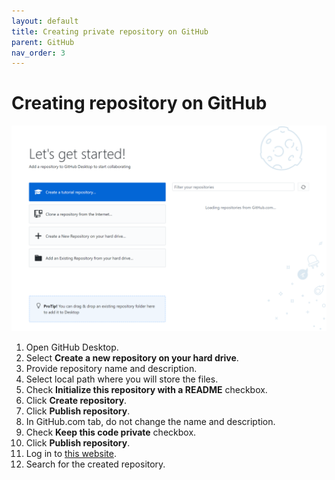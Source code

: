 ```yaml
---
layout: default
title: Creating private repository on GitHub
parent: GitHub
nav_order: 3
---
```

 
# Creating repository on GitHub  

![create-repository](/assets/images/create.png) 

1.	Open GitHub Desktop.  
2.	Select **Create a new repository on your hard drive**.  
3.	Provide repository name and description.  
4.	Select local path where you will store the files.  
5.	Check **Initialize this repository with a README** checkbox.  
6.	Click **Create repository**.  
7.	Click **Publish repository**.  
8.	In GitHub.com tab, do not change the name and description.  
9.	Check **Keep this code private** checkbox.  
10.	Click **Publish repository**.  
11.	Log in to [this website](https://github.com//). 
12.	Search for the created repository.  
